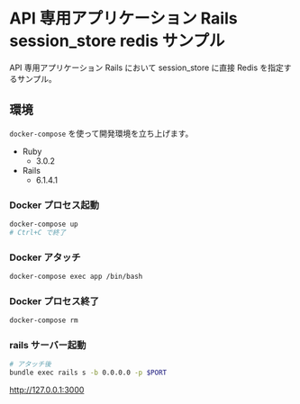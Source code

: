 # API 専用アプリケーション Rails session_store redis サンプル

API 専用アプリケーション Rails において session_store に直接 Redis を指定するサンプル。

## 環境

`docker-compose` を使って開発環境を立ち上げます。

- Ruby
  - 3.0.2
- Rails
  - 6.1.4.1

### Docker プロセス起動

```bash
docker-compose up
# Ctrl+C で終了
```

### Docker アタッチ

```bash
docker-compose exec app /bin/bash
```

### Docker プロセス終了

```bash
docker-compose rm
```

### rails サーバー起動

```bash
# アタッチ後
bundle exec rails s -b 0.0.0.0 -p $PORT
```

http://127.0.0.1:3000